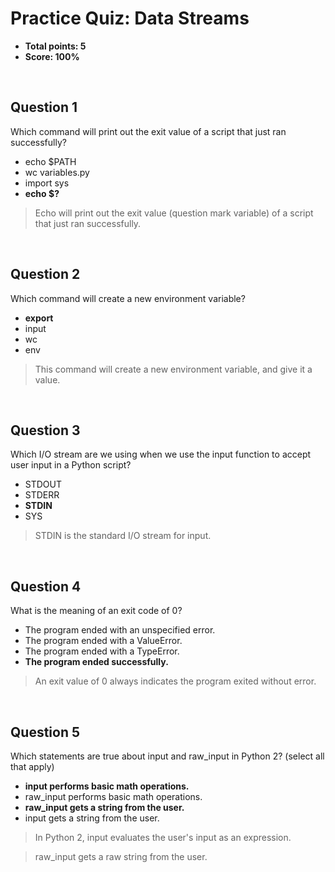 # Practice Quiz: Data Streams
* **Total points: 5**
* **Score: 100%**

<br>

## Question 1

Which command will print out the exit value of a script that just ran successfully?

* echo $PATH
* wc variables&#46;py
* import sys
* **echo $?**

> Echo will print out the exit value (question mark variable) of a script that just ran successfully.

<br>

## Question 2

Which command will create a new environment variable?

* **export**
* input
* wc
* env

> This command will create a new environment variable, and give it a value.

<br>

## Question 3

Which I/O stream are we using when we use the input function to accept user input in a Python script?

* STDOUT
* STDERR
* **STDIN**
* SYS

> STDIN is the standard I/O stream for input.

<br>

## Question 4

What is the meaning of an exit code of 0?

* The program ended with an unspecified error.
* The program ended with a ValueError.
* The program ended with a TypeError.
* **The program ended successfully.**

> An exit value of 0 always indicates the program exited without error.

<br>

## Question 5

Which statements are true about  input and raw_input in Python 2? (select all that apply)

* **input performs basic math operations.**
* raw_input performs basic math operations.
* **raw_input gets a string from the user.**
* input  gets a string from the user.

> In Python 2, input evaluates the user's input as an expression.

> raw_input gets a raw string from the user.